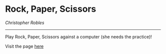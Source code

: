 # Rock, Paper, Scissors

_Christopher Robles_

---

Play Rock, Paper, Scissors against a computer (she needs the practice)!

Visit the page [here](https://chrisjrobles.github.io/odin-rps)
